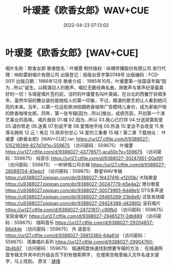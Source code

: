 ﻿---
title: 叶瑷菱《欧香女郎》WAV+CUE
date: 2022-04-23 07:13:02
categories: WAV车载音乐、镜像
tags: 国语流行
---
# 叶瑷菱《欧香女郎》[WAV+CUE]

唱片名称：欧香女郎
歌者姓名：叶瑷菱
制作版权：纵横传播股份有限公司
发行代理：响和雷射唱片有限公司
出版登记：局版台音字第0748号
出版编码：FCD-0011
出版日期：1986年12月
歌者介绍：
1985年10月，叶瑷菱第一张国语专辑“因为...所以”诞生。以精湛动人的歌声，唱红无数经典名曲，用歌声与掌声纪录最美好的一切！与瑞星唱片签约前，当时的叶瑷菱名叫叶美娟，在台北的西餐厅驻唱多年，虽然华丽的舞台装扮是她给人的第一印象，不过，精湛的歌艺却让人看到她闪亮的未来。当年，以第一位远赴欧洲拍摄欧香咖啡广告模特儿身份，成为家喻户晓的欧香咖啡女郎。同年，第一张专辑[因为...所以]推出，成绩亮丽，开创第一个演艺事业的高峰。
唱片曲目
01.喊
02.因为...所以
03.我心已打烊
04.分送寂寞和爱
05.请你带走
06.迷离
07.别说不曾
08.爱情地平线
09.热浪
10.爱会不会改变
11.失落与拥有
12.云！再见
13.除非你甘心
14.爱的三重奏
15.喊！第二章
下载地址：
叶瑷菱《欧香女郎》[WAV+CUE].rar: https://url27.ctfile.com/f/9388027-515219289-827d7d?p=559675
（访问密码：559675）
叶瑷菱
https://url27.ctfile.com/d/9388027-43778571-aca50c?p=559675
（访问密码：559675）
纯音乐
https://url27.ctfile.com/d/9388027-30247851-00a191
（访问密码：559675）
一听钟情公司合辑
https://url27.ctfile.com/d/9388027-28089704-45eecf
（访问密码：559675）
群星WAV专辑
https://u9388027.pipipan.com/dir/9388027-19437416-e1200b/
大陆歌星
https://u9388027.pipipan.com/dir/9388027-30247779-b5e4a2/
港台歌星
https://u9388027.pipipan.com/dir/9388027-30073965-6d48e1/
DTS多声道
https://u9388027.pipipan.com/dir/9388027-29465289-23b8e6/
试音发烧碟
https://u9388027.pipipan.com/dir/9388027-29424388-d42865/
滚石唱片
https://url27.ctfile.com/d/9388027-24721817-c99fb0
（访问密码：559675）
宝丽金唱片
https://url27.ctfile.com/d/9388027-29465211-2db889
（访问密码：559675）
瑞鸣音乐
https://url27.ctfile.com/d/9388027-29204837-66d4de
（访问密码：559675）
外
语音乐
https://url27.ctfile.com/d/9388027-39813360-64a61d
（访问密码：559675）
雨果唱片系列
https://url27.ctfile.com/d/9388027-29904760-0b4b97
（访问密码：559675）
城通网盘快速找到想要专辑的方法：
在城通网盘专辑文件夹中的升级会员下的有搜索两字，
在搜索空格里输入文件名或关键字，马上找到。
原文：[链接](https://blog.sina.com.cn/s/blog_1647c7e7601030wtf.html)